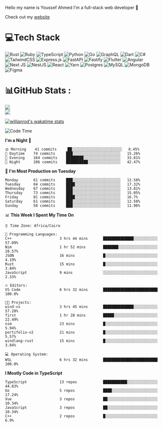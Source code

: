 Hello my name is Youssef Ahmed I'm a full-stack web developer 👋

Check out my [website](https://youssefahmed.vercel.app)
 
# 💻Tech Stack

![Rust](https://img.shields.io/badge/rust-%23000000.svg?style=for-the-badge&logo=rust&logoColor=white) ![Ruby](https://img.shields.io/badge/ruby-%23CC342D.svg?style=for-the-badge&logo=ruby&logoColor=white) ![TypeScript](https://img.shields.io/badge/typescript-%23007ACC.svg?style=for-the-badge&logo=typescript&logoColor=white) ![Python](https://img.shields.io/badge/python-3670A0?style=for-the-badge&logo=python&logoColor=ffdd54) ![Go](https://img.shields.io/badge/go-%2300ADD8.svg?style=for-the-badge&logo=go&logoColor=white) ![GraphQL](https://img.shields.io/badge/-GraphQL-E10098?style=for-the-badge&logo=graphql&logoColor=white) ![Dart](https://img.shields.io/badge/dart-%230175C2.svg?style=for-the-badge&logo=dart&logoColor=white) ![C#](https://img.shields.io/badge/c%23-%23239120.svg?style=for-the-badge&logo=c-sharp&logoColor=white) ![TailwindCSS](https://img.shields.io/badge/tailwindcss-%2338B2AC.svg?style=for-the-badge&logo=tailwind-css&logoColor=white) ![Express.js](https://img.shields.io/badge/express.js-%23404d59.svg?style=for-the-badge&logo=express&logoColor=%2361DAFB) ![FastAPI](https://img.shields.io/badge/FastAPI-005571?style=for-the-badge&logo=fastapi) ![Fastify](https://img.shields.io/badge/fastify-%23000000.svg?style=for-the-badge&logo=fastify&logoColor=white) ![Flutter](https://img.shields.io/badge/Flutter-%2302569B.svg?style=for-the-badge&logo=Flutter&logoColor=white) ![Angular](https://img.shields.io/badge/angular-%23DD0031.svg?style=for-the-badge&logo=angular&logoColor=white) ![Next JS](https://img.shields.io/badge/Next-black?style=for-the-badge&logo=next.js&logoColor=white) ![NestJS](https://img.shields.io/badge/nestjs-%23E0234E.svg?style=for-the-badge&logo=nestjs&logoColor=white) ![React](https://img.shields.io/badge/react-%2320232a.svg?style=for-the-badge&logo=react&logoColor=%2361DAFB) ![Yarn](https://img.shields.io/badge/yarn-%232C8EBB.svg?style=for-the-badge&logo=yarn&logoColor=white) ![Postgres](https://img.shields.io/badge/postgres-%23316192.svg?style=for-the-badge&logo=postgresql&logoColor=white) ![MySQL](https://img.shields.io/badge/mysql-%2300f.svg?style=for-the-badge&logo=mysql&logoColor=white) ![MongoDB](https://img.shields.io/badge/MongoDB-%234ea94b.svg?style=for-the-badge&logo=mongodb&logoColor=white)     ![Figma](https://img.shields.io/badge/figma-%23F24E1E.svg?style=for-the-badge&logo=figma&logoColor=white)

# 📊GitHub Stats :

![](https://github-readme-stats.vercel.app/api?username=joetifa2003&theme=tokyonight&hide_border=false&include_all_commits=false&count_private=false)<br/>
![](https://github-readme-streak-stats.herokuapp.com/?user=joetifa2003&theme=tokyonight&hide_border=false)<br/>

[![willianrod's wakatime stats](https://github-readme-stats.vercel.app/api/wakatime?username=joetifa2003&layout=compact)](https://github.com/anuraghazra/github-readme-stats)
<!--START_SECTION:waka-->
![Code Time](http://img.shields.io/badge/Code%20Time-0%20secs-blue)

**I'm a Night 🦉** 

```text
🌞 Morning    41 commits     ██░░░░░░░░░░░░░░░░░░░░░░░   8.45% 
🌆 Daytime    74 commits     ███░░░░░░░░░░░░░░░░░░░░░░   15.26% 
🌃 Evening    164 commits    ████████░░░░░░░░░░░░░░░░░   33.81% 
🌙 Night      206 commits    ██████████░░░░░░░░░░░░░░░   42.47%

```
📅 **I'm Most Productive on Tuesday** 

```text
Monday       61 commits     ███░░░░░░░░░░░░░░░░░░░░░░   12.58% 
Tuesday      84 commits     ████░░░░░░░░░░░░░░░░░░░░░   17.32% 
Wednesday    67 commits     ███░░░░░░░░░░░░░░░░░░░░░░   13.81% 
Thursday     73 commits     ███░░░░░░░░░░░░░░░░░░░░░░   15.05% 
Friday       81 commits     ████░░░░░░░░░░░░░░░░░░░░░   16.7% 
Saturday     61 commits     ███░░░░░░░░░░░░░░░░░░░░░░   12.58% 
Sunday       58 commits     ███░░░░░░░░░░░░░░░░░░░░░░   11.96%

```


📊 **This Week I Spent My Time On** 

```text
⌚︎ Time Zone: Africa/Cairo

💬 Programming Languages: 
C++                      3 hrs 44 mins       ██████████████░░░░░░░░░░░   57.09% 
Nim                      1 hr 52 mins        ███████░░░░░░░░░░░░░░░░░░   28.57% 
JSON                     16 mins             █░░░░░░░░░░░░░░░░░░░░░░░░   4.19% 
Rust                     15 mins             █░░░░░░░░░░░░░░░░░░░░░░░░   3.84% 
JavaScript               9 mins              ░░░░░░░░░░░░░░░░░░░░░░░░░   2.33%

🔥 Editors: 
VS Code                  6 hrs 32 mins       █████████████████████████   100.0%

🐱‍💻 Projects: 
wind-vs                  3 hrs 45 mins       ██████████████░░░░░░░░░░░   57.28% 
first                    1 hr 28 mins        █████░░░░░░░░░░░░░░░░░░░░   22.49% 
nim                      23 mins             █░░░░░░░░░░░░░░░░░░░░░░░░   5.94% 
portifolio-v2            21 mins             █░░░░░░░░░░░░░░░░░░░░░░░░   5.57% 
windlang-rust            15 mins             █░░░░░░░░░░░░░░░░░░░░░░░░   3.84%

💻 Operating System: 
WSL                      6 hrs 32 mins       █████████████████████████   100.0%

```

**I Mostly Code in TypeScript** 

```text
TypeScript               13 repos            ███████████░░░░░░░░░░░░░░   44.83% 
Go                       5 repos             ████░░░░░░░░░░░░░░░░░░░░░   17.24% 
Vue                      3 repos             ██░░░░░░░░░░░░░░░░░░░░░░░   10.34% 
JavaScript               3 repos             ██░░░░░░░░░░░░░░░░░░░░░░░   10.34% 
C++                      2 repos             █░░░░░░░░░░░░░░░░░░░░░░░░   6.9%

```



<!--END_SECTION:waka-->

